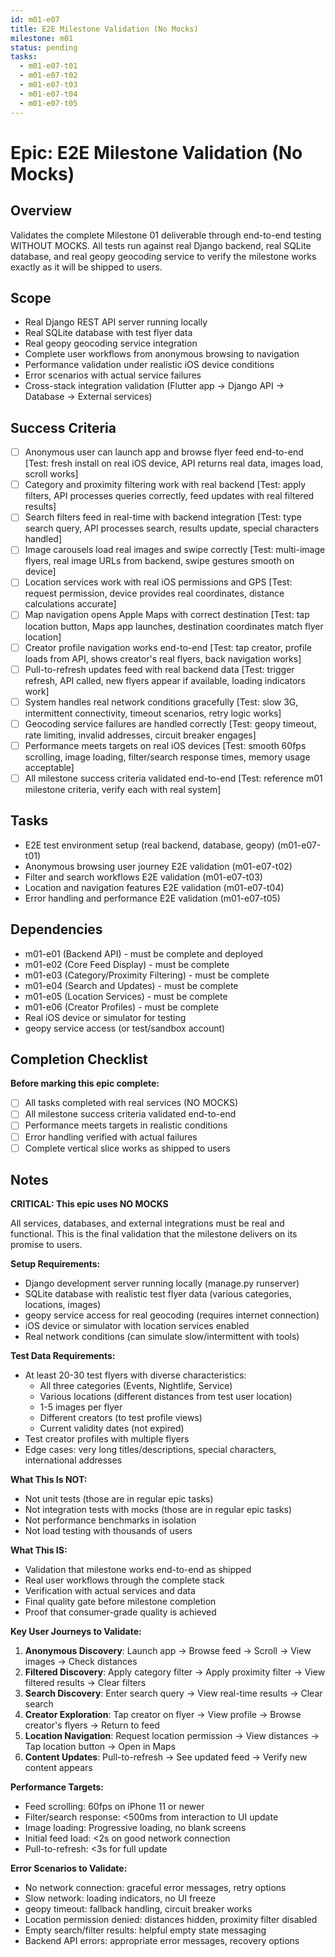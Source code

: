 ```yaml
---
id: m01-e07
title: E2E Milestone Validation (No Mocks)
milestone: m01
status: pending
tasks:
  - m01-e07-t01
  - m01-e07-t02
  - m01-e07-t03
  - m01-e07-t04
  - m01-e07-t05
---
```


# Epic: E2E Milestone Validation (No Mocks)

## Overview
Validates the complete Milestone 01 deliverable through end-to-end testing WITHOUT MOCKS. All tests run against real Django backend, real SQLite database, and real geopy geocoding service to verify the milestone works exactly as it will be shipped to users.

## Scope
- Real Django REST API server running locally
- Real SQLite database with test flyer data
- Real geopy geocoding service integration
- Complete user workflows from anonymous browsing to navigation
- Performance validation under realistic iOS device conditions
- Error scenarios with actual service failures
- Cross-stack integration validation (Flutter app → Django API → Database → External services)

## Success Criteria
- [ ] Anonymous user can launch app and browse flyer feed end-to-end [Test: fresh install on real iOS device, API returns real data, images load, scroll works]
- [ ] Category and proximity filtering work with real backend [Test: apply filters, API processes queries correctly, feed updates with real filtered results]
- [ ] Search filters feed in real-time with backend integration [Test: type search query, API processes search, results update, special characters handled]
- [ ] Image carousels load real images and swipe correctly [Test: multi-image flyers, real image URLs from backend, swipe gestures smooth on device]
- [ ] Location services work with real iOS permissions and GPS [Test: request permission, device provides real coordinates, distance calculations accurate]
- [ ] Map navigation opens Apple Maps with correct destination [Test: tap location button, Maps app launches, destination coordinates match flyer location]
- [ ] Creator profile navigation works end-to-end [Test: tap creator, profile loads from API, shows creator's real flyers, back navigation works]
- [ ] Pull-to-refresh updates feed with real backend data [Test: trigger refresh, API called, new flyers appear if available, loading indicators work]
- [ ] System handles real network conditions gracefully [Test: slow 3G, intermittent connectivity, timeout scenarios, retry logic works]
- [ ] Geocoding service failures are handled correctly [Test: geopy timeout, rate limiting, invalid addresses, circuit breaker engages]
- [ ] Performance meets targets on real iOS devices [Test: smooth 60fps scrolling, image loading, filter/search response times, memory usage acceptable]
- [ ] All milestone success criteria validated end-to-end [Test: reference m01 milestone criteria, verify each with real system]

## Tasks
- E2E test environment setup (real backend, database, geopy) (m01-e07-t01)
- Anonymous browsing user journey E2E validation (m01-e07-t02)
- Filter and search workflows E2E validation (m01-e07-t03)
- Location and navigation features E2E validation (m01-e07-t04)
- Error handling and performance E2E validation (m01-e07-t05)

## Dependencies
- m01-e01 (Backend API) - must be complete and deployed
- m01-e02 (Core Feed Display) - must be complete
- m01-e03 (Category/Proximity Filtering) - must be complete
- m01-e04 (Search and Updates) - must be complete
- m01-e05 (Location Services) - must be complete
- m01-e06 (Creator Profiles) - must be complete
- Real iOS device or simulator for testing
- geopy service access (or test/sandbox account)

## Completion Checklist
**Before marking this epic complete:**
- [ ] All tasks completed with real services (NO MOCKS)
- [ ] All milestone success criteria validated end-to-end
- [ ] Performance meets targets in realistic conditions
- [ ] Error handling verified with actual failures
- [ ] Complete vertical slice works as shipped to users

## Notes
**CRITICAL: This epic uses NO MOCKS**

All services, databases, and external integrations must be real and functional. This is the final validation that the milestone delivers on its promise to users.

**Setup Requirements:**
- Django development server running locally (manage.py runserver)
- SQLite database with realistic test flyer data (various categories, locations, images)
- geopy service access for real geocoding (requires internet connection)
- iOS device or simulator with location services enabled
- Real network conditions (can simulate slow/intermittent with tools)

**Test Data Requirements:**
- At least 20-30 test flyers with diverse characteristics:
  - All three categories (Events, Nightlife, Service)
  - Various locations (different distances from test user location)
  - 1-5 images per flyer
  - Different creators (to test profile views)
  - Current validity dates (not expired)
- Test creator profiles with multiple flyers
- Edge cases: very long titles/descriptions, special characters, international addresses

**What This Is NOT:**
- Not unit tests (those are in regular epic tasks)
- Not integration tests with mocks (those are in regular epic tasks)
- Not performance benchmarks in isolation
- Not load testing with thousands of users

**What This IS:**
- Validation that milestone works end-to-end as shipped
- Real user workflows through the complete stack
- Verification with actual services and data
- Final quality gate before milestone completion
- Proof that consumer-grade quality is achieved

**Key User Journeys to Validate:**
1. **Anonymous Discovery**: Launch app → Browse feed → Scroll → View images → Check distances
2. **Filtered Discovery**: Apply category filter → Apply proximity filter → View filtered results → Clear filters
3. **Search Discovery**: Enter search query → View real-time results → Clear search
4. **Creator Exploration**: Tap creator on flyer → View profile → Browse creator's flyers → Return to feed
5. **Location Navigation**: Request location permission → View distances → Tap location button → Open in Maps
6. **Content Updates**: Pull-to-refresh → See updated feed → Verify new content appears

**Performance Targets:**
- Feed scrolling: 60fps on iPhone 11 or newer
- Filter/search response: <500ms from interaction to UI update
- Image loading: Progressive loading, no blank screens
- Initial feed load: <2s on good network connection
- Pull-to-refresh: <3s for full update

**Error Scenarios to Validate:**
- No network connection: graceful error messages, retry options
- Slow network: loading indicators, no UI freeze
- geopy timeout: fallback handling, circuit breaker works
- Location permission denied: distances hidden, proximity filter disabled
- Empty search/filter results: helpful empty state messaging
- Backend API errors: appropriate error messages, recovery options
